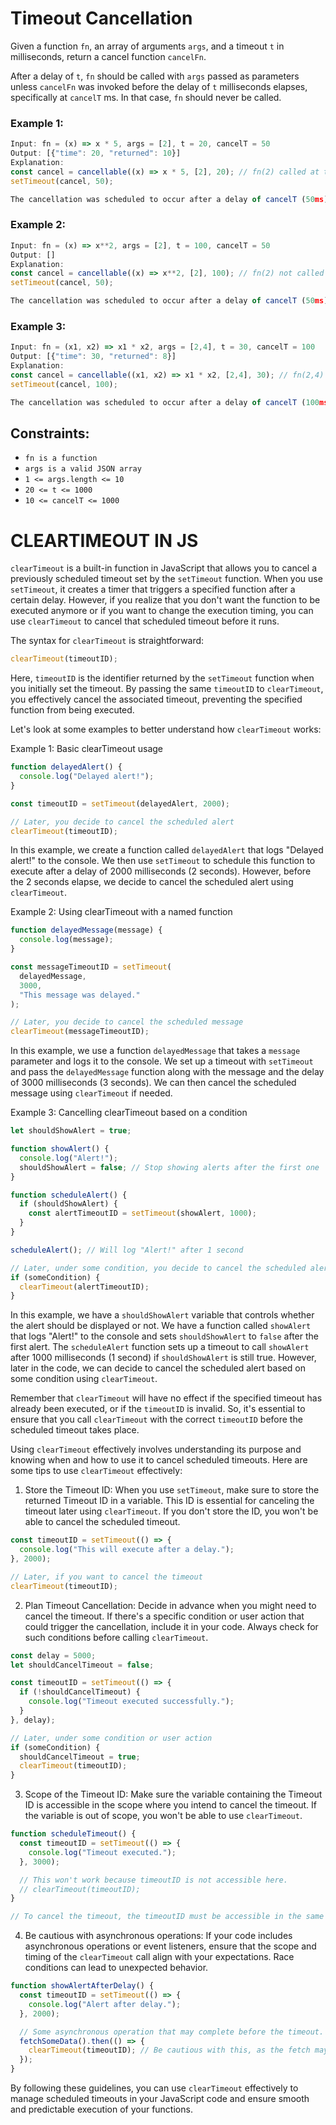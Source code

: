 # Timeout Cancellation

Given a function `fn`, an array of arguments `args`, and a timeout `t` in milliseconds, return a cancel function `cancelFn`.

After a delay of `t`, `fn` should be called with `args` passed as parameters unless `cancelFn` was invoked before the delay of `t` milliseconds elapses, specifically at `cancelT` ms. In that case, `fn` should never be called.

### Example 1:

```js
Input: fn = (x) => x * 5, args = [2], t = 20, cancelT = 50
Output: [{"time": 20, "returned": 10}]
Explanation:
const cancel = cancellable((x) => x * 5, [2], 20); // fn(2) called at t=20ms
setTimeout(cancel, 50);

The cancellation was scheduled to occur after a delay of cancelT (50ms), which happened after the execution of fn(2) at 20ms.
```

### Example 2:

```js
Input: fn = (x) => x**2, args = [2], t = 100, cancelT = 50
Output: []
Explanation:
const cancel = cancellable((x) => x**2, [2], 100); // fn(2) not called
setTimeout(cancel, 50);

The cancellation was scheduled to occur after a delay of cancelT (50ms), which happened before the execution of fn(2) at 100ms, resulting in fn(2) never being called.
```

### Example 3:

```js
Input: fn = (x1, x2) => x1 * x2, args = [2,4], t = 30, cancelT = 100
Output: [{"time": 30, "returned": 8}]
Explanation:
const cancel = cancellable((x1, x2) => x1 * x2, [2,4], 30); // fn(2,4) called at t=30ms
setTimeout(cancel, 100);

The cancellation was scheduled to occur after a delay of cancelT (100ms), which happened after the execution of fn(2,4) at 30ms.
```

## Constraints:

- `fn is a function`
- `args is a valid JSON array`
- `1 <= args.length <= 10`
- `20 <= t <= 1000`
- `10 <= cancelT <= 1000`

# CLEARTIMEOUT IN JS

`clearTimeout` is a built-in function in JavaScript that allows you to cancel a previously scheduled timeout set by the `setTimeout` function. When you use `setTimeout`, it creates a timer that triggers a specified function after a certain delay. However, if you realize that you don't want the function to be executed anymore or if you want to change the execution timing, you can use `clearTimeout` to cancel that scheduled timeout before it runs.

The syntax for `clearTimeout` is straightforward:

```javascript
clearTimeout(timeoutID);
```

Here, `timeoutID` is the identifier returned by the `setTimeout` function when you initially set the timeout. By passing the same `timeoutID` to `clearTimeout`, you effectively cancel the associated timeout, preventing the specified function from being executed.

Let's look at some examples to better understand how `clearTimeout` works:

Example 1: Basic clearTimeout usage

```javascript
function delayedAlert() {
  console.log("Delayed alert!");
}

const timeoutID = setTimeout(delayedAlert, 2000);

// Later, you decide to cancel the scheduled alert
clearTimeout(timeoutID);
```

In this example, we create a function called `delayedAlert` that logs "Delayed alert!" to the console. We then use `setTimeout` to schedule this function to execute after a delay of 2000 milliseconds (2 seconds). However, before the 2 seconds elapse, we decide to cancel the scheduled alert using `clearTimeout`.

Example 2: Using clearTimeout with a named function

```javascript
function delayedMessage(message) {
  console.log(message);
}

const messageTimeoutID = setTimeout(
  delayedMessage,
  3000,
  "This message was delayed."
);

// Later, you decide to cancel the scheduled message
clearTimeout(messageTimeoutID);
```

In this example, we use a function `delayedMessage` that takes a `message` parameter and logs it to the console. We set up a timeout with `setTimeout` and pass the `delayedMessage` function along with the message and the delay of 3000 milliseconds (3 seconds). We can then cancel the scheduled message using `clearTimeout` if needed.

Example 3: Cancelling clearTimeout based on a condition

```javascript
let shouldShowAlert = true;

function showAlert() {
  console.log("Alert!");
  shouldShowAlert = false; // Stop showing alerts after the first one
}

function scheduleAlert() {
  if (shouldShowAlert) {
    const alertTimeoutID = setTimeout(showAlert, 1000);
  }
}

scheduleAlert(); // Will log "Alert!" after 1 second

// Later, under some condition, you decide to cancel the scheduled alert
if (someCondition) {
  clearTimeout(alertTimeoutID);
}
```

In this example, we have a `shouldShowAlert` variable that controls whether the alert should be displayed or not. We have a function called `showAlert` that logs "Alert!" to the console and sets `shouldShowAlert` to `false` after the first alert. The `scheduleAlert` function sets up a timeout to call `showAlert` after 1000 milliseconds (1 second) if `shouldShowAlert` is still true. However, later in the code, we can decide to cancel the scheduled alert based on some condition using `clearTimeout`.

Remember that `clearTimeout` will have no effect if the specified timeout has already been executed, or if the `timeoutID` is invalid. So, it's essential to ensure that you call `clearTimeout` with the correct `timeoutID` before the scheduled timeout takes place.

Using `clearTimeout` effectively involves understanding its purpose and knowing when and how to use it to cancel scheduled timeouts. Here are some tips to use `clearTimeout` effectively:

1. Store the Timeout ID: When you use `setTimeout`, make sure to store the returned Timeout ID in a variable. This ID is essential for canceling the timeout later using `clearTimeout`. If you don't store the ID, you won't be able to cancel the scheduled timeout.

```javascript
const timeoutID = setTimeout(() => {
  console.log("This will execute after a delay.");
}, 2000);

// Later, if you want to cancel the timeout
clearTimeout(timeoutID);
```

2. Plan Timeout Cancellation: Decide in advance when you might need to cancel the timeout. If there's a specific condition or user action that could trigger the cancellation, include it in your code. Always check for such conditions before calling `clearTimeout`.

```javascript
const delay = 5000;
let shouldCancelTimeout = false;

const timeoutID = setTimeout(() => {
  if (!shouldCancelTimeout) {
    console.log("Timeout executed successfully.");
  }
}, delay);

// Later, under some condition or user action
if (someCondition) {
  shouldCancelTimeout = true;
  clearTimeout(timeoutID);
}
```

3. Scope of the Timeout ID: Make sure the variable containing the Timeout ID is accessible in the scope where you intend to cancel the timeout. If the variable is out of scope, you won't be able to use `clearTimeout`.

```javascript
function scheduleTimeout() {
  const timeoutID = setTimeout(() => {
    console.log("Timeout executed.");
  }, 3000);

  // This won't work because timeoutID is not accessible here.
  // clearTimeout(timeoutID);
}

// To cancel the timeout, the timeoutID must be accessible in the same scope it's created.
```

4. Be cautious with asynchronous operations: If your code includes asynchronous operations or event listeners, ensure that the scope and timing of the `clearTimeout` call align with your expectations. Race conditions can lead to unexpected behavior.

```javascript
function showAlertAfterDelay() {
  const timeoutID = setTimeout(() => {
    console.log("Alert after delay.");
  }, 2000);

  // Some asynchronous operation that may complete before the timeout.
  fetchSomeData().then(() => {
    clearTimeout(timeoutID); // Be cautious with this, as the fetch may complete before the timeout.
  });
}
```

By following these guidelines, you can use `clearTimeout` effectively to manage scheduled timeouts in your JavaScript code and ensure smooth and predictable execution of your functions.
